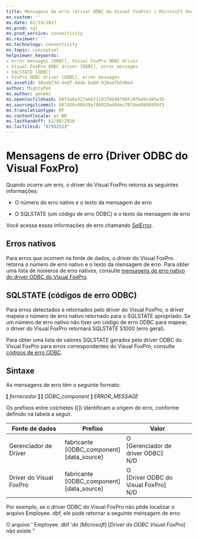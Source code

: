 ```yaml
---
title: Mensagens de erro (driver ODBC do Visual FoxPro) | Microsoft Docs
ms.custom: ''
ms.date: 01/19/2017
ms.prod: sql
ms.prod_service: connectivity
ms.reviewer: ''
ms.technology: connectivity
ms.topic: conceptual
helpviewer_keywords:
- error messages [ODBC], Visual FoxPro ODBC driver
- Visual FoxPro ODBC driver [ODBC], error messages
- SQLSTATE [ODBC]
- FoxPro ODBC driver [ODBC], error messages
ms.assetid: 58ea9734-4edf-44da-ba80-938aa7b340e4
author: MightyPen
ms.author: genemi
ms.openlocfilehash: 6072a6e317ab87118376b08790fc0fb49c495e3b
ms.sourcegitcommit: b87d36c46b39af8b929ad94ec707dee8800950f5
ms.translationtype: MT
ms.contentlocale: pt-BR
ms.lasthandoff: 02/08/2020
ms.locfileid: "67952513"
---
```

# <a name="error-messages-visual-foxpro-odbc-driver"></a>Mensagens de erro (Driver ODBC do Visual FoxPro)
Quando ocorre um erro, o driver do Visual FoxPro retorna as seguintes informações:  
  
-   O número do erro nativo e o texto da mensagem de erro  
  
-   O SQLSTATE (um código de erro ODBC) e o texto da mensagem de erro  
  
 Você acessa essas informações de erro chamando [SqlError](../../odbc/microsoft/sqlerror-visual-foxpro-odbc-driver.md).  
  
## <a name="native-errors"></a>Erros nativos  
 Para erros que ocorrem na fonte de dados, o driver do Visual FoxPro retorna o número de erro nativo e o texto da mensagem de erro. Para obter uma lista de números de erro nativos, consulte [mensagens de erro nativo do driver ODBC do Visual FoxPro](../../odbc/microsoft/visual-foxpro-odbc-driver-native-error-messages.md).  
  
## <a name="sqlstate-odbc-error-codes"></a>SQLSTATE (códigos de erro ODBC)  
 Para erros detectados e retornados pelo driver do Visual FoxPro, o driver mapeia o número de erro nativo retornado para o SQLSTATE apropriado. Se um número de erro nativo não tiver um código de erro ODBC para mapear, o driver do Visual FoxPro retornará SQLSTATE S1000 (erro geral).  
  
 Para obter uma lista de valores SQLSTATE gerados pelo driver ODBC do Visual FoxPro para erros correspondentes do Visual FoxPro, consulte [códigos de erro ODBC](../../odbc/microsoft/odbc-error-codes-visual-foxpro-odbc-driver.md).  
  
## <a name="syntax"></a>Sintaxe  
 As mensagens de erro têm o seguinte formato:  
  
 **[** *fornecedor* **] [** *ODBC_component* **]** *ERROR_MESSAGE*  
  
 Os prefixos entre colchetes ([]) identificam a origem do erro, conforme definido na tabela a seguir.  
  
|Fonte de dados|Prefixo|Valor|  
|-----------------|------------|-----------|  
|Gerenciador de Driver|fabricante<br />[ODBC_component]<br />[data_source]|O<br />[Gerenciador de driver ODBC]<br />N/D|  
|Driver do Visual FoxPro|fabricante<br />[ODBC_component]<br />[data_source]|O<br />[Driver ODBC do Visual FoxPro]<br />N/D|  
  
 Por exemplo, se o driver ODBC do Visual FoxPro não pôde localizar o arquivo Employee. dbf, ele pode retornar a seguinte mensagem de erro:  
  
 O arquivo ' Employee. dbf '*do [Microsoft*] [*Driver do ODBC Visual FoxPro*] não existe "
